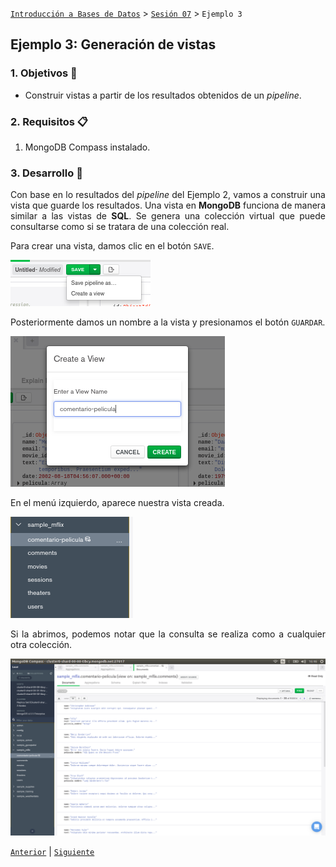 [`Introducción a Bases de Datos`](../../README.md) > [`Sesión 07`](../Readme.md) > `Ejemplo 3`

## Ejemplo 3: Generación de vistas

<div style="text-align: justify;">

### 1. Objetivos :dart: 

- Construir vistas a partir de los resultados obtenidos de un *pipeline*.

### 2. Requisitos :clipboard:

1. MongoDB Compass instalado.

### 3. Desarrollo :rocket:

Con base en lo resultados del *pipeline* del Ejemplo 2, vamos a construir una vista que guarde los resultados. Una vista en __MongoDB__ funciona de manera similar a las vistas de __SQL__. Se genera una colección virtual que puede consultarse como si se tratara de una colección real.

Para crear una vista, damos clic en el botón `SAVE`.

![imagen](imagenes/s6e31.png)

Posteriormente damos un nombre a la vista y presionamos el botón `GUARDAR`.

![imagen](imagenes/s6e32.png)

En el menú izquierdo, aparece nuestra vista creada.

![imagen](imagenes/s6e33.png)

Si la abrimos, podemos notar que la consulta se realiza como a cualquier otra colección.

![imagen](imagenes/s6e34.png)

[`Anterior`](../Readme.md) | [`Siguiente`](../Reto-03/Readme.md)   
